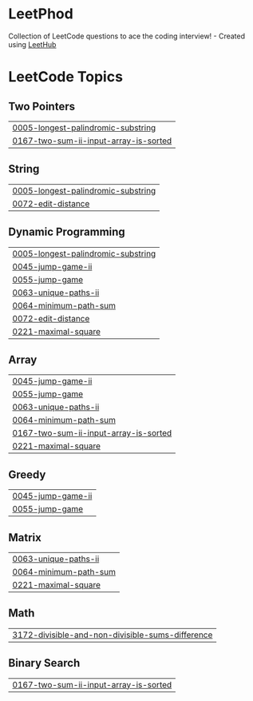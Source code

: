 # LeetPhod
Collection of LeetCode questions to ace the coding interview! - Created using [LeetHub](https://github.com/QasimWani/LeetHub)

<!---LeetCode Topics Start-->
# LeetCode Topics
## Two Pointers
|  |
| ------- |
| [0005-longest-palindromic-substring](https://github.com/Harsh-BH/LeetPhod/tree/master/0005-longest-palindromic-substring) |
| [0167-two-sum-ii-input-array-is-sorted](https://github.com/Harsh-BH/LeetPhod/tree/master/0167-two-sum-ii-input-array-is-sorted) |
## String
|  |
| ------- |
| [0005-longest-palindromic-substring](https://github.com/Harsh-BH/LeetPhod/tree/master/0005-longest-palindromic-substring) |
| [0072-edit-distance](https://github.com/Harsh-BH/LeetPhod/tree/master/0072-edit-distance) |
## Dynamic Programming
|  |
| ------- |
| [0005-longest-palindromic-substring](https://github.com/Harsh-BH/LeetPhod/tree/master/0005-longest-palindromic-substring) |
| [0045-jump-game-ii](https://github.com/Harsh-BH/LeetPhod/tree/master/0045-jump-game-ii) |
| [0055-jump-game](https://github.com/Harsh-BH/LeetPhod/tree/master/0055-jump-game) |
| [0063-unique-paths-ii](https://github.com/Harsh-BH/LeetPhod/tree/master/0063-unique-paths-ii) |
| [0064-minimum-path-sum](https://github.com/Harsh-BH/LeetPhod/tree/master/0064-minimum-path-sum) |
| [0072-edit-distance](https://github.com/Harsh-BH/LeetPhod/tree/master/0072-edit-distance) |
| [0221-maximal-square](https://github.com/Harsh-BH/LeetPhod/tree/master/0221-maximal-square) |
## Array
|  |
| ------- |
| [0045-jump-game-ii](https://github.com/Harsh-BH/LeetPhod/tree/master/0045-jump-game-ii) |
| [0055-jump-game](https://github.com/Harsh-BH/LeetPhod/tree/master/0055-jump-game) |
| [0063-unique-paths-ii](https://github.com/Harsh-BH/LeetPhod/tree/master/0063-unique-paths-ii) |
| [0064-minimum-path-sum](https://github.com/Harsh-BH/LeetPhod/tree/master/0064-minimum-path-sum) |
| [0167-two-sum-ii-input-array-is-sorted](https://github.com/Harsh-BH/LeetPhod/tree/master/0167-two-sum-ii-input-array-is-sorted) |
| [0221-maximal-square](https://github.com/Harsh-BH/LeetPhod/tree/master/0221-maximal-square) |
## Greedy
|  |
| ------- |
| [0045-jump-game-ii](https://github.com/Harsh-BH/LeetPhod/tree/master/0045-jump-game-ii) |
| [0055-jump-game](https://github.com/Harsh-BH/LeetPhod/tree/master/0055-jump-game) |
## Matrix
|  |
| ------- |
| [0063-unique-paths-ii](https://github.com/Harsh-BH/LeetPhod/tree/master/0063-unique-paths-ii) |
| [0064-minimum-path-sum](https://github.com/Harsh-BH/LeetPhod/tree/master/0064-minimum-path-sum) |
| [0221-maximal-square](https://github.com/Harsh-BH/LeetPhod/tree/master/0221-maximal-square) |
## Math
|  |
| ------- |
| [3172-divisible-and-non-divisible-sums-difference](https://github.com/Harsh-BH/LeetPhod/tree/master/3172-divisible-and-non-divisible-sums-difference) |
## Binary Search
|  |
| ------- |
| [0167-two-sum-ii-input-array-is-sorted](https://github.com/Harsh-BH/LeetPhod/tree/master/0167-two-sum-ii-input-array-is-sorted) |
<!---LeetCode Topics End-->